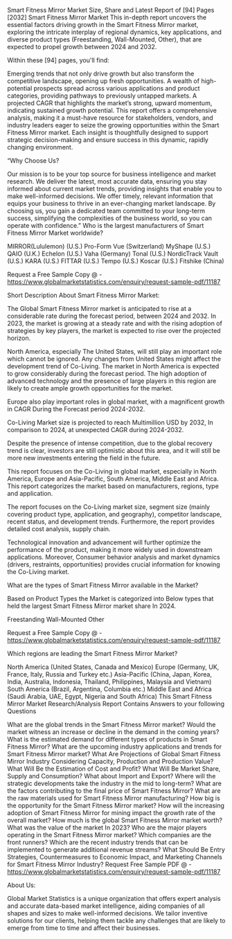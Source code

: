 Smart Fitness Mirror Market Size, Share and Latest Report of [94] Pages [2032]
Smart Fitness Mirror Market This in-depth report uncovers the essential factors driving growth in the Smart Fitness Mirror market, exploring the intricate interplay of regional dynamics, key applications, and diverse product types (Freestanding, Wall-Mounted, Other), that are expected to propel growth between 2024 and 2032.

Within these [94] pages, you'll find:

Emerging trends that not only drive growth but also transform the competitive landscape, opening up fresh opportunities.
A wealth of high-potential prospects spread across various applications and product categories, providing pathways to previously untapped markets.
A projected CAGR that highlights the market’s strong, upward momentum, indicating sustained growth potential.
This report offers a comprehensive analysis, making it a must-have resource for stakeholders, vendors, and industry leaders eager to seize the growing opportunities within the Smart Fitness Mirror market. Each insight is thoughtfully designed to support strategic decision-making and ensure success in this dynamic, rapidly changing environment.

“Why Choose Us?

Our mission is to be your top source for business intelligence and market research.
We deliver the latest, most accurate data, ensuring you stay informed about current market trends, providing insights that enable you to make well-informed decisions.
We offer timely, relevant information that equips your business to thrive in an ever-changing market landscape.
By choosing us, you gain a dedicated team committed to your long-term success, simplifying the complexities of the business world, so you can operate with confidence.”
Who is the largest manufacturers of Smart Fitness Mirror Market worldwide?

 

MIRROR(Lululemon) (U.S.)
Pro-Form Vue (Switzerland)
MyShape (U.S.)
QAIO (U.K.)
Echelon (U.S.)
Vaha (Germany)
Tonal (U.S.)
NordicTrack Vault (U.S.)
KARA (U.S.)
FITTAR (U.S.)
Tempo (U.S.)
Koscar (U.S.)
Fitshike (China)
 

Request a Free Sample Copy @ - https://www.globalmarketstatistics.com/enquiry/request-sample-pdf/11187

 

Short Description About Smart Fitness Mirror Market:

The Global Smart Fitness Mirror market is anticipated to rise at a considerable rate during the forecast period, between 2024 and 2032. In 2023, the market is growing at a steady rate and with the rising adoption of strategies by key players, the market is expected to rise over the projected horizon.

North America, especially The United States, will still play an important role which cannot be ignored. Any changes from United States might affect the development trend of Co-Living. The market in North America is expected to grow considerably during the forecast period. The high adoption of advanced technology and the presence of large players in this region are likely to create ample growth opportunities for the market.

Europe also play important roles in global market, with a magnificent growth in CAGR During the Forecast period 2024-2032.

Co-Living Market size is projected to reach Multimillion USD by 2032, In comparison to 2024, at unexpected CAGR during 2024-2032.

Despite the presence of intense competition, due to the global recovery trend is clear, investors are still optimistic about this area, and it will still be more new investments entering the field in the future.

This report focuses on the Co-Living in global market, especially in North America, Europe and Asia-Pacific, South America, Middle East and Africa. This report categorizes the market based on manufacturers, regions, type and application.

The report focuses on the Co-Living market size, segment size (mainly covering product type, application, and geography), competitor landscape, recent status, and development trends. Furthermore, the report provides detailed cost analysis, supply chain.

Technological innovation and advancement will further optimize the performance of the product, making it more widely used in downstream applications. Moreover, Consumer behavior analysis and market dynamics (drivers, restraints, opportunities) provides crucial information for knowing the Co-Living market.

What are the types of Smart Fitness Mirror available in the Market?

Based on Product Types the Market is categorized into Below types that held the largest Smart Fitness Mirror market share In 2024.

 

Freestanding
Wall-Mounted
Other
 

Request a Free Sample Copy @ - https://www.globalmarketstatistics.com/enquiry/request-sample-pdf/11187

Which regions are leading the Smart Fitness Mirror Market?

North America (United States, Canada and Mexico)
Europe (Germany, UK, France, Italy, Russia and Turkey etc.)
Asia-Pacific (China, Japan, Korea, India, Australia, Indonesia, Thailand, Philippines, Malaysia and Vietnam)
South America (Brazil, Argentina, Columbia etc.)
Middle East and Africa (Saudi Arabia, UAE, Egypt, Nigeria and South Africa)
This Smart Fitness Mirror Market Research/Analysis Report Contains Answers to your following Questions

What are the global trends in the Smart Fitness Mirror market? Would the market witness an increase or decline in the demand in the coming years?
What is the estimated demand for different types of products in Smart Fitness Mirror? What are the upcoming industry applications and trends for Smart Fitness Mirror market?
What Are Projections of Global Smart Fitness Mirror Industry Considering Capacity, Production and Production Value? What Will Be the Estimation of Cost and Profit? What Will Be Market Share, Supply and Consumption? What about Import and Export?
Where will the strategic developments take the industry in the mid to long-term?
What are the factors contributing to the final price of Smart Fitness Mirror? What are the raw materials used for Smart Fitness Mirror manufacturing?
How big is the opportunity for the Smart Fitness Mirror market? How will the increasing adoption of Smart Fitness Mirror for mining impact the growth rate of the overall market?
How much is the global Smart Fitness Mirror market worth? What was the value of the market In 2023?
Who are the major players operating in the Smart Fitness Mirror market? Which companies are the front runners?
Which are the recent industry trends that can be implemented to generate additional revenue streams?
What Should Be Entry Strategies, Countermeasures to Economic Impact, and Marketing Channels for Smart Fitness Mirror Industry?
Request Free Sample PDF @ - https://www.globalmarketstatistics.com/enquiry/request-sample-pdf/11187

About Us:

Global Market Statistics is a unique organization that offers expert analysis and accurate data-based market intelligence, aiding companies of all shapes and sizes to make well-informed decisions. We tailor inventive solutions for our clients, helping them tackle any challenges that are likely to emerge from time to time and affect their businesses.